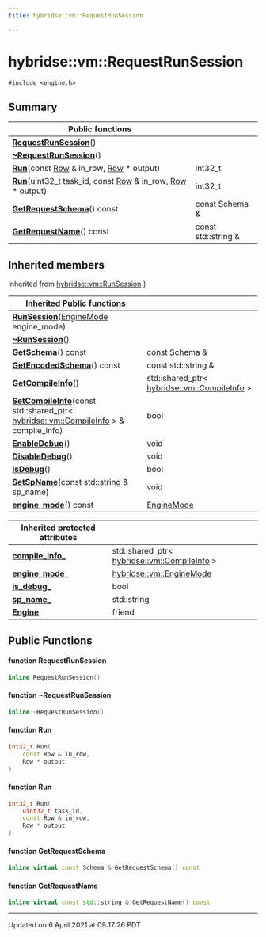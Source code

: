 ```yaml
---
title: hybridse::vm::RequestRunSession

---
```

# hybridse::vm::RequestRunSession



`#include <engine.h>`

## Summary


|  Public functions|            |
| -------------- | -------------- |
|**[RequestRunSession](/hybridse/usage/api/c++/Classes/classhybridse_1_1vm_1_1_request_run_session.md#function-requestrunsession)**()|  |
|**[~RequestRunSession](/hybridse/usage/api/c++/Classes/classhybridse_1_1vm_1_1_request_run_session.md#function-~requestrunsession)**()|  |
|**[Run](/hybridse/usage/api/c++/Classes/classhybridse_1_1vm_1_1_request_run_session.md#function-run)**(const [Row](/hybridse/usage/api/c++/Classes/classhybridse_1_1codec_1_1_row.md) & in_row, [Row](/hybridse/usage/api/c++/Classes/classhybridse_1_1codec_1_1_row.md) * output)| int32_t  |
|**[Run](/hybridse/usage/api/c++/Classes/classhybridse_1_1vm_1_1_request_run_session.md#function-run)**(uint32_t task_id, const [Row](/hybridse/usage/api/c++/Classes/classhybridse_1_1codec_1_1_row.md) & in_row, [Row](/hybridse/usage/api/c++/Classes/classhybridse_1_1codec_1_1_row.md) * output)| int32_t  |
|**[GetRequestSchema](/hybridse/usage/api/c++/Classes/classhybridse_1_1vm_1_1_request_run_session.md#function-getrequestschema)**() const| const Schema &  |
|**[GetRequestName](/hybridse/usage/api/c++/Classes/classhybridse_1_1vm_1_1_request_run_session.md#function-getrequestname)**() const| const std::string &  |

## Inherited members
Inherited from [hybridse::vm::RunSession](/hybridse/usage/api/c++/Classes/classhybridse_1_1vm_1_1_run_session.md)
}

|  Inherited Public functions|            |
| -------------- | -------------- |
|**[RunSession](/hybridse/usage/api/c++/Classes/classhybridse_1_1vm_1_1_run_session.md#function-runsession)**([EngineMode](/hybridse/usage/api/c++/Namespaces/namespacehybridse_1_1vm.md#enum-enginemode) engine_mode)|  |
|**[~RunSession](/hybridse/usage/api/c++/Classes/classhybridse_1_1vm_1_1_run_session.md#function-~runsession)**()|  |
|**[GetSchema](/hybridse/usage/api/c++/Classes/classhybridse_1_1vm_1_1_run_session.md#function-getschema)**() const| const Schema &  |
|**[GetEncodedSchema](/hybridse/usage/api/c++/Classes/classhybridse_1_1vm_1_1_run_session.md#function-getencodedschema)**() const| const std::string &  |
|**[GetCompileInfo](/hybridse/usage/api/c++/Classes/classhybridse_1_1vm_1_1_run_session.md#function-getcompileinfo)**()| std::shared_ptr< [hybridse::vm::CompileInfo](/hybridse/usage/api/c++/Classes/classhybridse_1_1vm_1_1_compile_info.md) >  |
|**[SetCompileInfo](/hybridse/usage/api/c++/Classes/classhybridse_1_1vm_1_1_run_session.md#function-setcompileinfo)**(const std::shared_ptr< [hybridse::vm::CompileInfo](/hybridse/usage/api/c++/Classes/classhybridse_1_1vm_1_1_compile_info.md) > & compile_info)| bool  |
|**[EnableDebug](/hybridse/usage/api/c++/Classes/classhybridse_1_1vm_1_1_run_session.md#function-enabledebug)**()| void  |
|**[DisableDebug](/hybridse/usage/api/c++/Classes/classhybridse_1_1vm_1_1_run_session.md#function-disabledebug)**()| void  |
|**[IsDebug](/hybridse/usage/api/c++/Classes/classhybridse_1_1vm_1_1_run_session.md#function-isdebug)**()| bool  |
|**[SetSpName](/hybridse/usage/api/c++/Classes/classhybridse_1_1vm_1_1_run_session.md#function-setspname)**(const std::string & sp_name)| void  |
|**[engine_mode](/hybridse/usage/api/c++/Classes/classhybridse_1_1vm_1_1_run_session.md#function-engine_mode)**() const| [EngineMode](/hybridse/usage/api/c++/Namespaces/namespacehybridse_1_1vm.md#enum-enginemode)  |

|**Inherited protected attributes**| |
| -------------- | -------------- |
| **[compile_info_](/hybridse/usage/api/c++/Classes/classhybridse_1_1vm_1_1_run_session.md#variable-compile_info_)**|std::shared_ptr< [hybridse::vm::CompileInfo](/hybridse/usage/api/c++/Classes/classhybridse_1_1vm_1_1_compile_info.md) >  |
| **[engine_mode_](/hybridse/usage/api/c++/Classes/classhybridse_1_1vm_1_1_run_session.md#variable-engine_mode_)**|[hybridse::vm::EngineMode](/hybridse/usage/api/c++/Namespaces/namespacehybridse_1_1vm.md#enum-enginemode)  |
| **[is_debug_](/hybridse/usage/api/c++/Classes/classhybridse_1_1vm_1_1_run_session.md#variable-is_debug_)**|bool  |
| **[sp_name_](/hybridse/usage/api/c++/Classes/classhybridse_1_1vm_1_1_run_session.md#variable-sp_name_)**|std::string  |
| **[Engine](/hybridse/usage/api/c++/Classes/classhybridse_1_1vm_1_1_run_session.md#variable-engine)**|friend  |


## Public Functions

#### function RequestRunSession

```cpp
inline RequestRunSession()
```


#### function ~RequestRunSession

```cpp
inline ~RequestRunSession()
```


#### function Run

```cpp
int32_t Run(
    const Row & in_row,
    Row * output
)
```


#### function Run

```cpp
int32_t Run(
    uint32_t task_id,
    const Row & in_row,
    Row * output
)
```


#### function GetRequestSchema

```cpp
inline virtual const Schema & GetRequestSchema() const
```


#### function GetRequestName

```cpp
inline virtual const std::string & GetRequestName() const
```


-------------------------------

Updated on  6 April 2021 at 09:17:26 PDT